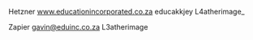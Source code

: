 Hetzner
www.educationincorporated.co.za
educakkjey
L4atherimage_

Zapier
gavin@eduinc.co.za
L3atherimage